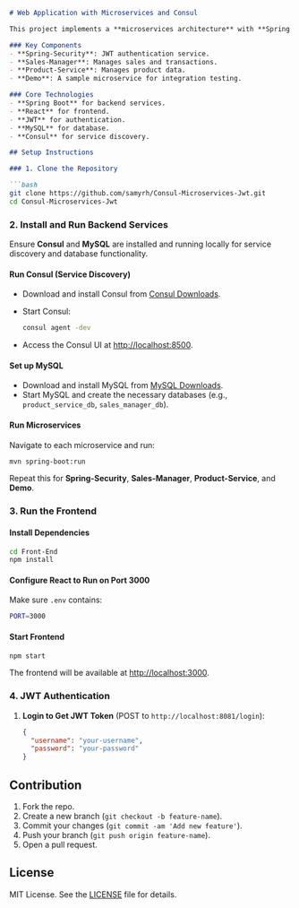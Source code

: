 
```markdown
# Web Application with Microservices and Consul

This project implements a **microservices architecture** with **Spring Boot** for the backend and **React** for the frontend. It uses **Consul** for service discovery.

### Key Components
- **Spring-Security**: JWT authentication service.
- **Sales-Manager**: Manages sales and transactions.
- **Product-Service**: Manages product data.
- **Demo**: A sample microservice for integration testing.

### Core Technologies
- **Spring Boot** for backend services.
- **React** for frontend.
- **JWT** for authentication.
- **MySQL** for database.
- **Consul** for service discovery.

## Setup Instructions

### 1. Clone the Repository

```bash
git clone https://github.com/samyrh/Consul-Microservices-Jwt.git
cd Consul-Microservices-Jwt
```

### 2. Install and Run Backend Services

Ensure **Consul** and **MySQL** are installed and running locally for service discovery and database functionality.

#### Run Consul (Service Discovery)

- Download and install Consul from [Consul Downloads](https://www.consul.io/downloads).
- Start Consul:

  ```bash
  consul agent -dev
  ```

- Access the Consul UI at [http://localhost:8500](http://localhost:8500).

#### Set up MySQL

- Download and install MySQL from [MySQL Downloads](https://dev.mysql.com/downloads/installer/).
- Start MySQL and create the necessary databases (e.g., `product_service_db`, `sales_manager_db`).

#### Run Microservices

Navigate to each microservice and run:

```bash
mvn spring-boot:run
```

Repeat this for **Spring-Security**, **Sales-Manager**, **Product-Service**, and **Demo**.

### 3. Run the Frontend

#### Install Dependencies

```bash
cd Front-End
npm install
```

#### Configure React to Run on Port 3000

Make sure `.env` contains:

```bash
PORT=3000
```

#### Start Frontend

```bash
npm start
```

The frontend will be available at [http://localhost:3000](http://localhost:3000).

### 4. JWT Authentication

1. **Login to Get JWT Token** (POST to `http://localhost:8081/login`):

   ```json
   {
     "username": "your-username",
     "password": "your-password"
   }
   ```


## Contribution

1. Fork the repo.
2. Create a new branch (`git checkout -b feature-name`).
3. Commit your changes (`git commit -am 'Add new feature'`).
4. Push your branch (`git push origin feature-name`).
5. Open a pull request.

## License

MIT License. See the [LICENSE](LICENSE) file for details.
```
